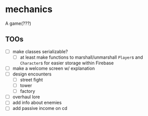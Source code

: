 # mechanics
A game(???)

## TOOs
- [ ] make classes serializable?
    - [ ] at least make functions to marshall/unmarshall `Player`s and `Character`s for easier storage within Firebase
- [ ] make a welcome screen w/ explanation
- [ ] design encounters
    - [ ] street fight 
    - [ ] tower
    - [ ] factory
- [ ] overhaul lore 
- [ ] add info about enemies 
- [ ] add passive income on cd 